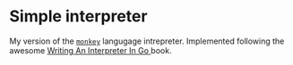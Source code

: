 # Simple interpreter

My version of the [`monkey`](https://interpreterbook.com/#the-monkey-programming-language) langugage intrepreter. Implemented following the awesome [Writing An Interpreter In Go
](https://interpreterbook.com) book.
